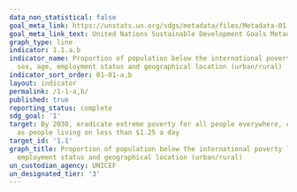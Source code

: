 ```yaml
---
data_non_statistical: false
goal_meta_link: https://unstats.un.org/sdgs/metadata/files/Metadata-01-01-01a.pdf
goal_meta_link_text: United Nations Sustainable Development Goals Metadata (pdf 894kB)
graph_type: line
indicator: 1.1.a,b
indicator_name: Proportion of population below the international poverty line, by
  sex, age, employment status and geographical location (urban/rural)
indicator_sort_order: 01-01-a,b
layout: indicator
permalink: /1-1-a,b/
published: true
reporting_status: complete
sdg_goal: '1'
target: By 2030, eradicate extreme poverty for all people everywhere, currently measured
  as people living on less than $1.25 a day
target_id: '1.1'
graph_title: Proportion of population below the international poverty line, by sex, age,
  employment status and geographical location (urban/rural)
un_custodian_agency: UNICEF
un_designated_tier: '3'
---
```


